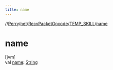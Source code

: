 ```yaml
---
title: name
---
```

//[Perry](../../../../index.html)/[net](../../index.html)/[RecvPacketOpcode](../index.html)/[TEMP_SKILL](index.html)/[name](name.html)



# name



[jvm]\
val [name](name.html): [String](https://kotlinlang.org/api/latest/jvm/stdlib/kotlin/-string/index.html)




